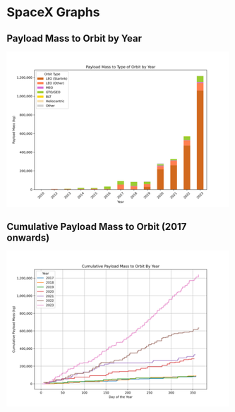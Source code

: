 # SpaceX Graphs

## Payload Mass to Orbit by Year

![Payload Mass to Orbit by Year](outputs/payload_mass_to_orbit_by_year.svg)

## Cumulative Payload Mass to Orbit (2017 onwards)

![Cumulative Payload Mass to Orbit](outputs/cumulative_payload_mass_to_orbit.svg)
